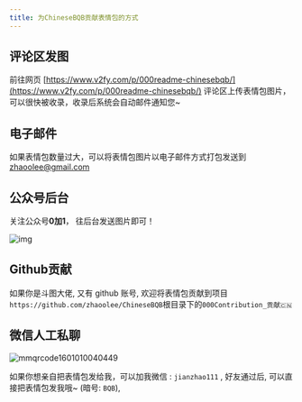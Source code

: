```yaml
---
title: 为ChineseBQB贡献表情包的方式
---
```


## 评论区发图


前往网页 [https://www.v2fy.com/p/000readme-chinesebqb/](https://www.v2fy.com/p/000readme-chinesebqb/) 评论区上传表情包图片，可以很快被收录，收录后系统会自动邮件通知您~

## 电子邮件


如果表情包数量过大，可以将表情包图片以电子邮件方式打包发送到  <zhaoolee@gmail.com>





## 公众号后台

关注公众号**0加1**， 往后台发送图片即可！

![img](https://www.v2fy.com/asset/0i/jikemiji/jikemiji-md/2020-10-07-link.assets/jikemiji.png)



## Github贡献


如果你是斗图大佬, 又有 github 账号, 欢迎将表情包贡献到项目`https://github.com/zhaoolee/ChineseBQB`根目录下的`000Contribution_贡献🇨🇳`




## 微信人工私聊

![mmqrcode1601010040449](https://www.v2fy.com/asset/0i/jikemiji/jikemiji-md/2020-10-07-link.assets/mmqrcode1601010040449.png)

如果你想亲自把表情包发给我，可以加我微信 : `jianzhao111` , 好友通过后, 可以直接把表情包发我哦~ (暗号: `BQB`),

